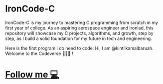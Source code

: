 # IronCode-C
IronCode-C is my journey to mastering C programming from scratch in my first year of college. As an aspiring aerospace engineer and Ironlad, this repository will showcase my C projects, algorithms, and growth, step by step, as I build a solid foundation for my future in tech and engineering.

Here is the first program i do need to code:
Hi, I am @kintilkamalbaruah. Welcome to the Codeverse 🧑🏼‍💻 !

# [Follow me 💻 ](https://www.linkedin.com/in/kintil-baruah-37101b2a6/)
